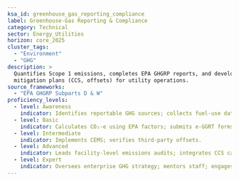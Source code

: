 ```yaml
---
ksa_id: greenhouse_gas_reporting_compliance
label: Greenhouse-Gas Reporting & Compliance
category: Technical
sector: Energy_Utilities
horizon: core_2025
cluster_tags:
  - "Environment"
  - "GHG"
description: >
  Quantifies Scope 1 emissions, completes EPA GHGRP reports, and develops
  mitigation plans (CCS, offsets) for utility operations.
source_frameworks:
  - "EPA GHGRP Subparts D & W"
proficiency_levels:
  - level: Awareness
    indicator: Identifies reportable GHG sources; collects fuel-use data.
  - level: Basic
    indicator: Calculates CO₂-e using EPA factors; submits e-GGRT forms.
  - level: Intermediate
    indicator: Implements CEMS; verifies third-party offsets.
  - level: Advanced
    indicator: Leads facility-level emissions audits; integrates CCS capture data.
  - level: Expert
    indicator: Oversees enterprise GHG strategy; mentors staff; engages regulators and ESG investors.
---
```

